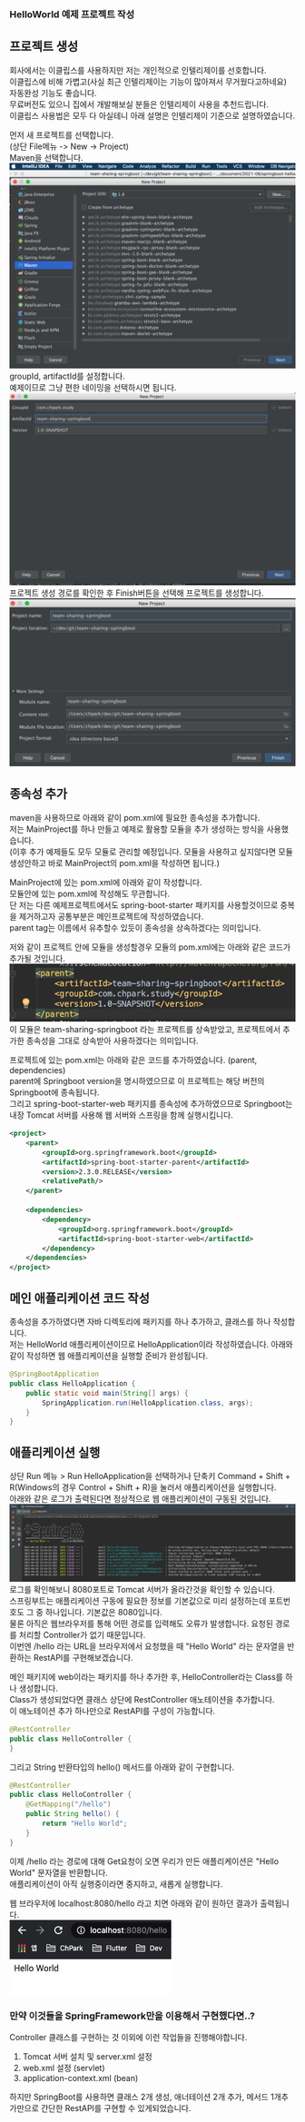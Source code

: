 ### HelloWorld 예제 프로젝트 작성  

## 프로젝트 생성   
회사에서는 이클립스를 사용하지만 저는 개인적으로 인텔리제이를 선호합니다.  
이클립스에 비해 가볍고(사실 최근 인텔리제이는 기능이 많아져서 무거웠다고하네요) 자동완성 기능도 좋습니다.  
무료버전도 있으니 집에서 개발해보실 분들은 인텔리제이 사용을 추천드립니다.  
이클립스 사용법은 모두 다 아실테니 아래 설명은 인텔리제이 기준으로 설명하였습니다.  

먼저 새 프로젝트를 선택합니다.  
(상단 File메뉴 -> New -> Project)  
Maven을 선택합니다.  
![Alt](/images/2021-06/springboot-new-project-maven.png)  
groupId, artifactId를 설정합니다.  
예제이므로 그냥 편한 네이밍을 선택하시면 됩니다.  
![Alt](/images/2021-06/springboot-new-project-maven-setting.png)  
프로젝트 생성 경로를 확인한 후 Finish버튼을 선택해 프로젝트를 생성합니다.  
![Alt](/images/2021-06/springboot-new-project-maven-finish.png)  


## 종속성 추가  
maven을 사용하므로 아래와 같이 pom.xml에 필요한 종속성을 추가합니다.  
저는 MainProject를 하나 만들고 예제로 활용할 모듈을 추가 생성하는 방식을 사용했습니다.  
(이후 추가 예제들도 모두 모듈로 관리할 예정입니다. 모듈을 사용하고 싶지않다면 모듈 생성안하고 바로 MainProject의 pom.xml을 작성하면 됩니다.)  

MainProject에 있는 pom.xml에 아래와 같이 작성합니다.  
모듈안에 있는 pom.xml에 작성해도 무관합니다.  
단 저는 다른 예제프로젝트에서도 spring-boot-starter 패키지를 사용할것이므로 중복을 제거하고자 공통부분은 메인프로젝트에 작성하였습니다.  
parent tag는 이름에서 유추할수 있듯이 종속성을 상속하겠다는 의미입니다.  

저와 같이 프로젝트 안에 모듈을 생성할경우 모듈의 pom.xml에는 아래와 같은 코드가 추가될 것입니다.  
![Alt](/images/2021-06/springboot-maven-child-module-pom-parant-tag.png)  
이 모듈은 team-sharing-springboot 라는 프로젝트를 상속받았고, 프로젝트에서 추가한 종속성을 그대로 상속받아 사용하겠다는 의미입니다.  

프로젝트에 있는 pom.xml는 아래와 같은 코드를 추가하였습니다. (parent, dependencies)  
parent에 Springboot version을 명시하였으므로 이 프로젝트는 해당 버전의 Springboot에 종속됩니다.  
그리고 spring-boot-starter-web 패키지를 종속성에 추가하였으므로 Springboot는 내장 Tomcat 서버를 사용해 웹 서버와 스프링을 함께 실행시킵니다.  
```xml
<project>
    <parent>
        <groupId>org.springframework.boot</groupId>
        <artifactId>spring-boot-starter-parent</artifactId>
        <version>2.3.0.RELEASE</version>
        <relativePath/>
    </parent>
    
    <dependencies>
        <dependency>
            <groupId>org.springframework.boot</groupId>
            <artifactId>spring-boot-starter-web</artifactId>
        </dependency>
    </dependencies>
</project>
```

## 메인 애플리케이션 코드 작성  
종속성을 추가하였다면 자바 디렉토리에 패키지를 하나 추가하고, 클래스를 하나 작성합니다.  
저는 HelloWorld 애플리케이션이므로 HelloApplication이라 작성하였습니다. 
아래와 같이 작성하면 웹 애플리케이션을 실행할 준비가 완성됩니다.  
```java
@SpringBootApplication
public class HelloApplication {
    public static void main(String[] args) {
        SpringApplication.run(HelloApplication.class, args);
    }
}
```

## 애플리케이션 실행  
상단 Run 메뉴 > Run HelloApplication을 선택하거나 단축키 Command + Shift + R(Windows의 경우 Control + Shift + R)을 눌러서 애플리케이션을 실행합니다.  
아래와 같은 로그가 출력된다면 정상적으로 웹 애플리케이션이 구동된 것입니다.  
![Alt](/images/2021-06/springboot-run-helloapplication.png)  
로그를 확인해보니 8080포트로 Tomcat 서버가 올라간것을 확인할 수 있습니다.  
스프링부트는 애플리케이션 구동에 필요한 정보를 기본값으로 미리 설정하는데 포트번호도 그 중 하나입니다. 기본값은 8080입니다.  
물론 아직은 웹브라우저를 통해 어떤 경로를 입력해도 오류가 발생합니다. 
요청된 경로를 처리할 Controller가 없기 때문입니다.  
이번엔 /hello 라는 URL을 브라우저에서 요청했을 때 "Hello World" 라는 문자열을 반환하는 RestAPI를 구현해보겠습니다.  

메인 패키지에 web이라는 패키지를 하나 추가한 후, HelloController라는 Class를 하나 생성합니다.  
Class가 생성되었다면 클래스 상단에 RestController 애노테이션을 추가합니다.  
이 애노테이션 추가 하나만으로 RestAPI를 구성이 가능합니다.  
```java
@RestController
public class HelloController {
}
```  

그리고 String 반환타입의 hello() 메서드를 아래와 같이 구현합니다.  
```java
@RestController
public class HelloController {
    @GetMapping("/hello")
    public String hello() {
        return "Hello World";
    }
}
```

이제 /hello 라는 경로에 대해 Get요청이 오면 우리가 만든 애플리케이션은 "Hello World" 문자열을 반환합니다.  
애플리케이션이 아직 실행중이라면 중지하고, 새롭게 실행합니다.  

웹 브라우저에 localhost:8080/hello 라고 치면 아래와 같이 원하던 결과가 출력됩니다.  
![Alt](/images/2021-06/springboot-run-hello-get.png)  

### 만약 이것들을 SpringFramework만을 이용해서 구현했다면..? 
Controller 클래스를 구현하는 것 이외에 이런 작업들을 진행해야합니다.  
1. Tomcat 서버 설치 및 server.xml 설정  
2. web.xml 설정 (servlet)  
3. application-context.xml (bean)  

하지만 SpringBoot를 사용하면 클래스 2개 생성, 애너테이션 2개 추가, 메서드 1개추가만으로 간단한 RestAPI를 구현할 수 있게되었습니다.
